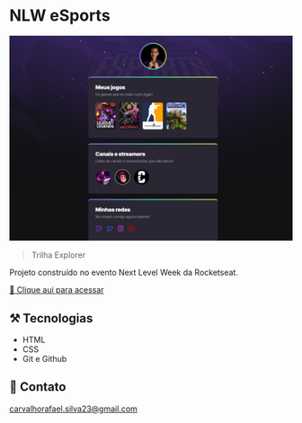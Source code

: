 # NLW eSports

![preview](./github/preview.png)

> Trilha Explorer

Projeto construído no evento Next Level Week da Rocketseat.

[🔗 Clique aui para acessar](https://faelcarvalho.github.io/nlw-esports-explorer/)

## ⚒️ Tecnologias

- HTML
- CSS
- Git e Github

## 🧡 Contato

carvalhorafael.silva23@gmail.com
